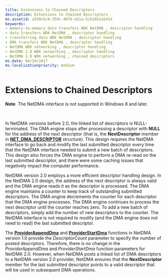 ```yaml
---
title: Extensions to Chained Descriptors
description: Extensions to Chained Descriptors
ms.assetid: a558c6c8-359c-487b-a51a-5cb16b1a541d
keywords:
- memory-to-memory data transfers WDK NetDMA , descriptor handling
- data transfers WDK NetDMA , descriptor handling
- transferring data WDK NetDMA , descriptor handling
- DMA transfers WDK NetDMA , descriptor handling
- NetDMA WDK networking , descriptor handling
- NetDMA 2.0 WDK networking , descriptor handling
- NetDMA 2.0 WDK networking , chained descriptors
ms.date: 04/20/2017
ms.localizationpriority: medium
---
```


# Extensions to Chained Descriptors


**Note**  The NetDMA interface is not supported in Windows 8 and later.

 




In NetDMA versions before 2.0, the linked list of descriptors is NULL-terminated. The DMA engine stops after processing a descriptor with **NULL** for the address of the next descriptor (that is, the **NextDescriptor** member in [**NET\_DMA\_DESCRIPTOR**](https://msdn.microsoft.com/library/windows/hardware/ff568734) structure). This design requires the NetDMA interface to go back and modify the last submitted descriptor every time that the NetDMA interface needed to submit a new batch of descriptors. This design also forces the DMA engine to perform a DMA re-read on the last submitted descriptor, and there were some caching issues that negatively impact the computer performance.

NetDMA version 2.0 employs a more efficient descriptor handling design. In the NetDMA 2.0 design, the address of the next descriptor is always valid and the DMA engine reads it as the descriptor is processed. The DMA engine maintains a counter to keep track of outstanding submitted descriptors. The DMA engine decrements the counter for each descriptor that the DMA engine processes. The DMA engine continues to process the next descriptor until the counter reaches zero. To add a new batch of descriptors, simply add the number of new descriptors to the counter. The NetDMA interface is not required to modify (and the DMA engine does not need to read) the last submitted descriptor.

The [**ProviderAppendDma**](https://msdn.microsoft.com/library/windows/hardware/ff570394) and [**ProviderStartDma**](https://msdn.microsoft.com/library/windows/hardware/ff570404) functions in NetDMA version 1.0 provide the *DescriptorCount* parameter to specify the number of posted descriptors. Therefore, there is no change in the *ProviderAppendDma* and *ProviderStartDma* function parameters for NetDMA 2.0. However, when NetDMA posts a linked list of DMA descriptors to a NetDMA version 2.0 provider, NetDMA ensures that the **NextDescriptor** member for the last submitted descriptor points to a valid descriptor that will be used in subsequent DMA operations.

 

 





